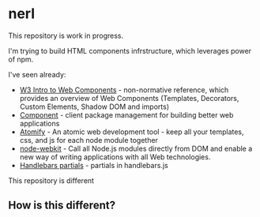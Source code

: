 nerl
====

This repository is work in progress.

I'm trying to build HTML components infrstructure, which leverages power of npm.

I've seen already:

* [W3 Intro to Web Components](http://www.w3.org/TR/components-intro/) -  non-normative reference, which provides an overview of Web Components (Templates, Decorators, Custom Elements, Shadow DOM and imports)
* [Component](https://github.com/component/component) - client package management for building better web applications
* [Atomify](https://github.com/Techwraith/atomify) - An atomic web development tool - keep all your templates, css, and js for each node module together
* [node-webkit](https://github.com/rogerwang/node-webkit) - Call all Node.js modules directly from DOM and enable a new way of writing applications with all Web technologies.
* [Handlebars partials](http://blog.teamtreehouse.com/handlebars-js-part-2-partials-and-helpers) - partials in handlebars.js

This repository is different

How is this different?
---------------------
